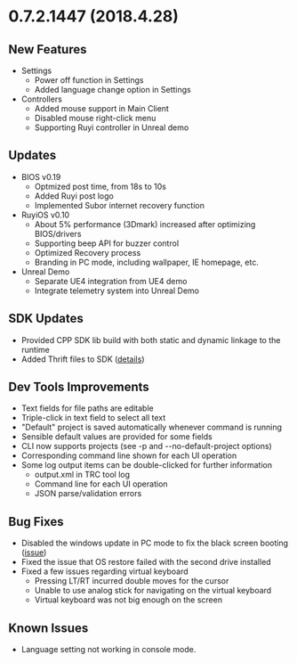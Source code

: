 # 0.7.2.1447 (2018.4.28)


## New Features
* Settings
    - Power off function in Settings
    - Added language change option in Settings
* Controllers
    - Added mouse support in Main Client
    - Disabled mouse right-click menu
    - Supporting Ruyi controller in Unreal demo

## Updates
* BIOS v0.19
    -  Optmized post time, from 18s to 10s
    -  Added Ruyi post logo
    -  Implemented Subor internet recovery function
* RuyiOS v0.10
    -	About 5% performance (3Dmark) increased after optimizing BIOS/drivers
    - 	Supporting beep API for buzzer control
    - 	Optimized Recovery process 
    - 	Branding in PC mode, including wallpaper, IE homepage, etc.
* Unreal Demo
    - 	Separate UE4 integration from UE4 demo
    - 	Integrate telemetry system into Unreal Demo

## SDK Updates
* Provided CPP SDK lib build with both static and dynamic linkage to the runtime
* Added Thrift files to SDK ([details](https://bitbucket.org/playruyi/support/issues/12))

## Dev Tools Improvements
* Text fields for file paths are editable
* Triple-click in text field to select all text
* "Default" project is saved automatically whenever command is running
* Sensible default values are provided for some fields
* CLI now supports projects (see -p and --no-default-project options)
* Corresponding command line shown for each UI operation
* Some log output items can be double-clicked for further information
    -  	output.xml in TRC tool log
    -	Command line for each UI operation
    -	JSON parse/validation errors

## Bug Fixes
* Disabled the windows update in PC mode to fix the black screen booting ([issue](https://bitbucket.org/playruyi/support/issues/10/))
* Fixed the issue that OS restore failed with the second drive installed
* Fixed a few issues regarding virtual keyboard
    - Pressing LT/RT incurred double moves for the cursor
    - Unable to use analog stick for navigating on the virtual keyboard
    - Virtual keyboard was not big enough on the screen

## Known Issues
* Language setting not working in console mode.

